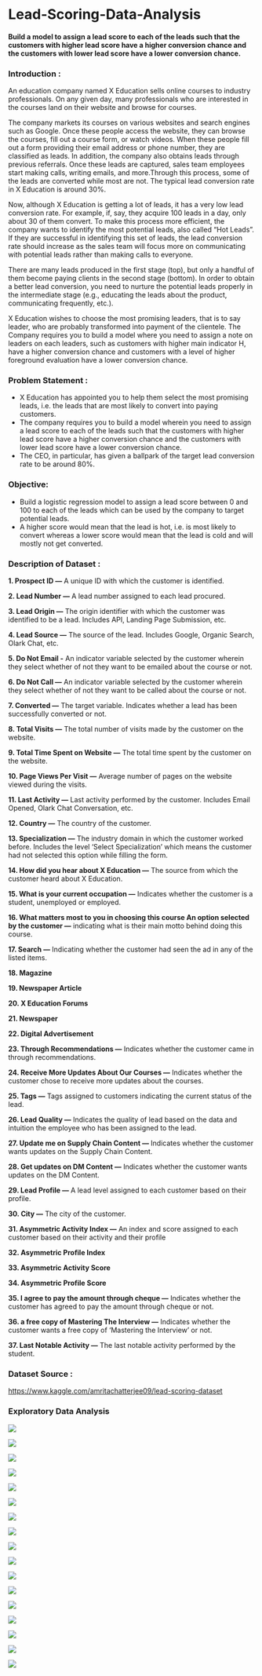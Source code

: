 # Lead-Scoring-Data-Analysis
#### Build a model to assign a lead score to each of the leads such that the customers with higher lead score have a higher conversion chance and the customers with lower lead score have a lower conversion chance.

### Introduction :
An education company named X Education sells online courses to industry professionals. On any given day, many professionals who are interested in the courses land on their website and browse for courses.

The company markets its courses on various websites and search engines such as Google. Once these people access the website, they can browse the courses, fill out a course form, or watch videos. When these people fill out a form providing their email address or phone number, they are classified as leads. In addition, the company also obtains leads through previous referrals. Once these leads are captured, sales team employees start making calls, writing emails, and more.Through this process, some of the leads are converted while most are not. The typical lead conversion rate in X Education is around 30%.

Now, although X Education is getting a lot of leads, it has a very low lead conversion rate. For example, if, say, they acquire 100 leads in a day, only about 30 of them convert. To make this process more efficient, the company wants to identify the most potential leads, also called “Hot Leads”. If they are successful in identifying this set of leads, the lead conversion rate should increase as the sales team will focus more on communicating with potential leads rather than making calls to everyone.

There are many leads produced in the first stage (top), but only a handful of them become paying clients in the second stage (bottom). In order to obtain a better lead conversion, you need to nurture the potential leads properly in the intermediate stage (e.g., educating the leads about the product, communicating frequently, etc.).

X Education wishes to choose the most promising leaders, that is to say leader, who are probably transformed into payment of the clientele. The Company requires you to build a model where you need to assign a note on leaders on each leaders, such as customers with higher main indicator H, have a higher conversion chance and customers with a level of higher foreground evaluation have a lower conversion chance.

### Problem Statement :
 * X Education has appointed you to help them select the most promising leads, i.e. the leads that are most likely to convert into paying customers.
 * The company requires you to build a model wherein you need to assign a lead score to each of the leads such that the customers with higher lead score have a higher conversion chance and the customers with lower lead score have a lower conversion chance.
 * The CEO, in particular, has given a ballpark of the target lead conversion rate to be around 80%.

### Objective:
 * Build a logistic regression model to assign a lead score between 0 and 100 to each of the leads which can be used by the company to target potential leads.
 * A higher score would mean that the lead is hot, i.e. is most likely to convert whereas a lower score would mean that the lead is cold and will mostly not get converted.

### Description of Dataset :
   **1. Prospect ID —** A unique ID with which the customer is identified.

   **2. Lead Number —** A lead number assigned to each lead procured.

   **3. Lead Origin —** The origin identifier with which the customer was identified to be a lead. Includes API, Landing Page Submission, etc.

   **4. Lead Source —** The source of the lead. Includes Google, Organic Search, Olark Chat, etc.

   **5. Do Not Email -** An indicator variable selected by the customer wherein they select whether of not they want to be emailed about the course or not.
   
   **6. Do Not Call —** An indicator variable selected by the customer wherein they select whether of not they want to be called about the course or not.

   **7. Converted —** The target variable. Indicates whether a lead has been successfully converted or not.

   **8. Total Visits —** The total number of visits made by the customer on the website.

   **9. Total Time Spent on Website —** The total time spent by the customer on the website.

   **10. Page Views Per Visit —** Average number of pages on the website viewed during the visits.
   
   **11. Last Activity —** Last activity performed by the customer. Includes Email Opened, Olark Chat Conversation, etc.

   **12. Country —** The country of the customer.

   **13. Specialization —** The industry domain in which the customer worked before. Includes the level ‘Select Specialization’ which means the customer had not selected this option while filling the form.

   **14. How did you hear about X Education —** The source from which the customer heard about X Education.

   **15. What is your current occupation —** Indicates whether the customer is a student, unemployed or employed.
   
   **16. What matters most to you in choosing this course An option selected by the customer —** indicating what is their main motto behind doing this course.

   **17. Search —** Indicating whether the customer had seen the ad in any of the listed items.

   **18. Magazine**

   **19. Newspaper Article**

   **20. X Education Forums**

   **21. Newspaper**

   **22. Digital Advertisement**

   **23. Through Recommendations —** Indicates whether the customer came in through recommendations.

   **24. Receive More Updates About Our Courses —** Indicates whether the customer chose to receive more updates about the courses.

   **25. Tags —** Tags assigned to customers indicating the current status of the lead.

   **26. Lead Quality —** Indicates the quality of lead based on the data and intuition the employee who has been assigned to the lead.

   **27. Update me on Supply Chain Content —** Indicates whether the customer wants updates on the Supply Chain Content.

   **28. Get updates on DM Content —** Indicates whether the customer wants updates on the DM Content.

   **29. Lead Profile —** A lead level assigned to each customer based on their profile.

   **30. City —** The city of the customer.

   **31. Asymmetric Activity Index —** An index and score assigned to each customer based on their activity and their profile

   **32. Asymmetric Profile Index**

   **33. Asymmetric Activity Score**

   **34. Asymmetric Profile Score**

   **35. I agree to pay the amount through cheque —** Indicates whether the customer has agreed to pay the amount through cheque or not.

   **36. a free copy of Mastering The Interview —** Indicates whether the customer wants a free copy of ‘Mastering the Interview’ or not.

   **37. Last Notable Activity —** The last notable activity performed by the student.


### Dataset Source :
https://www.kaggle.com/amritachatterjee09/lead-scoring-dataset


### Exploratory Data Analysis

![](https://github.com/ShivankUdayawal/Lead-Scoring-Data-Analysis/blob/main/Data%20Visualization/01.jpg)

![](https://github.com/ShivankUdayawal/Lead-Scoring-Data-Analysis/blob/main/Data%20Visualization/02.jpg)

![](https://github.com/ShivankUdayawal/Lead-Scoring-Data-Analysis/blob/main/Data%20Visualization/03.jpg)

![](https://github.com/ShivankUdayawal/Lead-Scoring-Data-Analysis/blob/main/Data%20Visualization/04.jpg)

![](https://github.com/ShivankUdayawal/Lead-Scoring-Data-Analysis/blob/main/Data%20Visualization/05.jpg)

![](https://github.com/ShivankUdayawal/Lead-Scoring-Data-Analysis/blob/main/Data%20Visualization/06.jpg)

![](https://github.com/ShivankUdayawal/Lead-Scoring-Data-Analysis/blob/main/Data%20Visualization/07.jpg)

![](https://github.com/ShivankUdayawal/Lead-Scoring-Data-Analysis/blob/main/Data%20Visualization/08.jpg)

![](https://github.com/ShivankUdayawal/Lead-Scoring-Data-Analysis/blob/main/Data%20Visualization/09.jpg)

![](https://github.com/ShivankUdayawal/Lead-Scoring-Data-Analysis/blob/main/Data%20Visualization/10.jpg)

![](https://github.com/ShivankUdayawal/Lead-Scoring-Data-Analysis/blob/main/Data%20Visualization/11.jpg)

![](https://github.com/ShivankUdayawal/Lead-Scoring-Data-Analysis/blob/main/Data%20Visualization/12.jpg)

![](https://github.com/ShivankUdayawal/Lead-Scoring-Data-Analysis/blob/main/Data%20Visualization/13.jpg)

![](https://github.com/ShivankUdayawal/Lead-Scoring-Data-Analysis/blob/main/Data%20Visualization/14.jpg)

![](https://github.com/ShivankUdayawal/Lead-Scoring-Data-Analysis/blob/main/Data%20Visualization/15.jpg)

![](https://github.com/ShivankUdayawal/Lead-Scoring-Data-Analysis/blob/main/Data%20Visualization/16.jpg)

![](https://github.com/ShivankUdayawal/Lead-Scoring-Data-Analysis/blob/main/Data%20Visualization/17.jpg)
